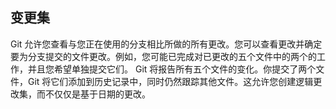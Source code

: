 ## 变更集

Git 允许您查看与您正在使用的分支相比所做的所有更改。您可以查看更改并确定要为分支提交的文件更改。例如，您可能已完成对已更改的五个文件中的两个的工作，并且您希望单独提交它们。 Git 将报告所有五个文件的变化。你提交了两个文件，Git 将它们添加到历史记录中，同时仍然跟踪其他文件。这允许您创建逻辑更改集，而不仅仅是基于日期的更改。